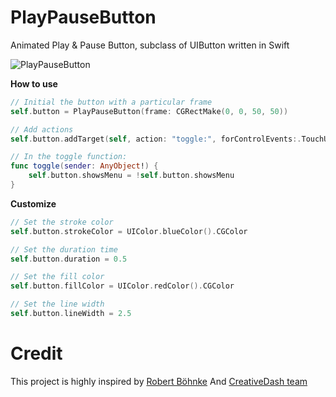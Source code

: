 PlayPauseButton
===============

Animated Play &amp; Pause Button, subclass of UIButton written in Swift

<img src="http://jin.uthoft.com/content/images/2014/Sep/play_pause_button.gif" alt="PlayPauseButton" style="max-width:50%">

**How to use**
```swift
// Initial the button with a particular frame
self.button = PlayPauseButton(frame: CGRectMake(0, 0, 50, 50))

// Add actions
self.button.addTarget(self, action: "toggle:", forControlEvents:.TouchUpInside)

// In the toggle function:
func toggle(sender: AnyObject!) {
	self.button.showsMenu = !self.button.showsMenu
}
```

**Customize**
```swift
// Set the stroke color
self.button.strokeColor = UIColor.blueColor().CGColor

// Set the duration time
self.button.duration = 0.5

// Set the fill color
self.button.fillColor = UIColor.redColor().CGColor

// Set the line width
self.button.lineWidth = 2.5
```

Credit
===============
This project is highly inspired by [Robert Böhnke](http://robb.is/working-on/a-hamburger-button-transition/)
And [CreativeDash team](https://dribbble.com/Creativedash)
